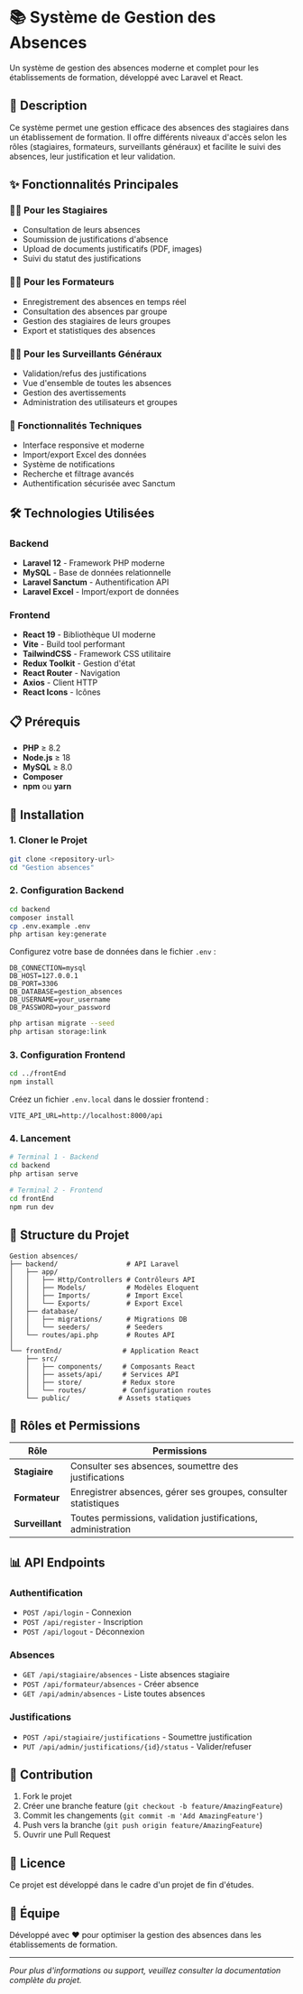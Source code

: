 # 📚 Système de Gestion des Absences

Un système de gestion des absences moderne et complet pour les établissements de formation, développé avec Laravel et React.

## 🎯 Description

Ce système permet une gestion efficace des absences des stagiaires dans un établissement de formation. Il offre différents niveaux d'accès selon les rôles (stagiaires, formateurs, surveillants généraux) et facilite le suivi des absences, leur justification et leur validation.

## ✨ Fonctionnalités Principales

### 👨‍🎓 Pour les Stagiaires

- Consultation de leurs absences
- Soumission de justifications d'absence
- Upload de documents justificatifs (PDF, images)
- Suivi du statut des justifications

### 👨‍🏫 Pour les Formateurs

- Enregistrement des absences en temps réel
- Consultation des absences par groupe
- Gestion des stagiaires de leurs groupes
- Export et statistiques des absences

### 👨‍💼 Pour les Surveillants Généraux

- Validation/refus des justifications
- Vue d'ensemble de toutes les absences
- Gestion des avertissements
- Administration des utilisateurs et groupes

### 🔧 Fonctionnalités Techniques

- Interface responsive et moderne
- Import/export Excel des données
- Système de notifications
- Recherche et filtrage avancés
- Authentification sécurisée avec Sanctum

## 🛠️ Technologies Utilisées

### Backend

- **Laravel 12** - Framework PHP moderne
- **MySQL** - Base de données relationnelle
- **Laravel Sanctum** - Authentification API
- **Laravel Excel** - Import/export de données

### Frontend

- **React 19** - Bibliothèque UI moderne
- **Vite** - Build tool performant
- **TailwindCSS** - Framework CSS utilitaire
- **Redux Toolkit** - Gestion d'état
- **React Router** - Navigation
- **Axios** - Client HTTP
- **React Icons** - Icônes

## 📋 Prérequis

- **PHP** ≥ 8.2
- **Node.js** ≥ 18
- **MySQL** ≥ 8.0
- **Composer**
- **npm** ou **yarn**

## 🚀 Installation

### 1. Cloner le Projet

```bash
git clone <repository-url>
cd "Gestion absences"
```

### 2. Configuration Backend

```bash
cd backend
composer install
cp .env.example .env
php artisan key:generate
```

Configurez votre base de données dans le fichier `.env` :

```env
DB_CONNECTION=mysql
DB_HOST=127.0.0.1
DB_PORT=3306
DB_DATABASE=gestion_absences
DB_USERNAME=your_username
DB_PASSWORD=your_password
```

```bash
php artisan migrate --seed
php artisan storage:link
```

### 3. Configuration Frontend

```bash
cd ../frontEnd
npm install
```

Créez un fichier `.env.local` dans le dossier frontend :

```env
VITE_API_URL=http://localhost:8000/api
```

### 4. Lancement

```bash
# Terminal 1 - Backend
cd backend
php artisan serve

# Terminal 2 - Frontend
cd frontEnd
npm run dev
```

## 📁 Structure du Projet

```
Gestion absences/
├── backend/                 # API Laravel
│   ├── app/
│   │   ├── Http/Controllers # Contrôleurs API
│   │   ├── Models/          # Modèles Eloquent
│   │   ├── Imports/         # Import Excel
│   │   └── Exports/         # Export Excel
│   ├── database/
│   │   ├── migrations/      # Migrations DB
│   │   └── seeders/         # Seeders
│   └── routes/api.php       # Routes API
│
└── frontEnd/               # Application React
    ├── src/
    │   ├── components/     # Composants React
    │   ├── assets/api/     # Services API
    │   ├── store/          # Redux store
    │   └── routes/         # Configuration routes
    └── public/            # Assets statiques
```

## 🔐 Rôles et Permissions

| Rôle            | Permissions                                                     |
| --------------- | --------------------------------------------------------------- |
| **Stagiaire**   | Consulter ses absences, soumettre des justifications            |
| **Formateur**   | Enregistrer absences, gérer ses groupes, consulter statistiques |
| **Surveillant** | Toutes permissions, validation justifications, administration   |

## 📊 API Endpoints

### Authentification

- `POST /api/login` - Connexion
- `POST /api/register` - Inscription
- `POST /api/logout` - Déconnexion

### Absences

- `GET /api/stagiaire/absences` - Liste absences stagiaire
- `POST /api/formateur/absences` - Créer absence
- `GET /api/admin/absences` - Liste toutes absences

### Justifications

- `POST /api/stagiaire/justifications` - Soumettre justification
- `PUT /api/admin/justifications/{id}/status` - Valider/refuser

## 🤝 Contribution

1. Fork le projet
2. Créer une branche feature (`git checkout -b feature/AmazingFeature`)
3. Commit les changements (`git commit -m 'Add AmazingFeature'`)
4. Push vers la branche (`git push origin feature/AmazingFeature`)
5. Ouvrir une Pull Request

## 📝 Licence

Ce projet est développé dans le cadre d'un projet de fin d'études.

## 👥 Équipe

Développé avec ❤️ pour optimiser la gestion des absences dans les établissements de formation.

---

_Pour plus d'informations ou support, veuillez consulter la documentation complète du projet._

